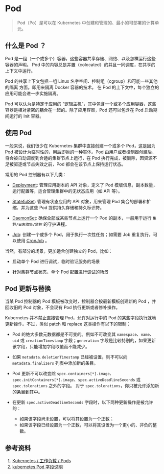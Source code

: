 # Pod

> Pod（Po）是可以在 Kubernetes 中创建和管理的、最小的可部署的计算单元。

## 什么是 Pod ？

Pod 是一组（一个或多个）容器，这些容器共享存储、网络、以及怎样运行这些容器的声明。 Pod 中的内容总是并置（colocated）的并且一同调度，在共享的上下文中运行。

Pod 的共享上下文包括一组 Linux 名字空间、控制组（cgroup）和可能一些其他的隔离 方面，即用来隔离 Docker 容器的技术。 在 Pod 的上下文中，每个独立的应用可能会进一步实施隔离。

Pod 可以认为是特定于应用的 “逻辑主机”，其中包含一个或多个应用容器，这些容器是相对紧密的耦合在一起的。除了应用容器，Pod 还可以包含在 Pod 启动期间运行的 Init 容器。

## 使用 Pod

一般来说，我们很少在 Kubernetes 集群中直接创建一个或多个 Pod，这是因为 Pod 被设计为临时性的，用后即抛的一种实体。Pod 由用户或者控制器创建后，将会被自动调度到合适的集群节点上运行，在 Pod 执行完成，被删除，因资源不足被驱逐或节点失效之前，Pod 都会在该节点上保持运行状态。

常用的 Pod 控制器有以下几类：

- [Deployment](https://kubernetes.io/zh/docs/concepts/workloads/controllers/deployment/): 管理应用副本的 API 对象，定义了 Pod 模版信息，副本数量，运行配置等，适合管理集群中的无状态应用（如 API 等）。

- [StatefulSet](https://kubernetes.io/zh/docs/concepts/workloads/controllers/statefulset/): 管理有状态应用的 API 对象，用来管理 Pod 集合的部署和扩缩，并为这些 Pod 提供持久存储和持久标识符。

- [DaemonSet](https://kubernetes.io/zh/docs/concepts/workloads/controllers/daemonset/): 确保全部或某些节点上运行一个 Pod 的副本，一般用于运行 `集群/日志收集/监控` 的守护进程。

- [Job](https://kubernetes.io/zh/docs/concepts/workloads/controllers/job/): 创建一个或多个 Pod，用于执行一次性任务；如需要 Job 重复执行，可以使用 [CronJob](https://kubernetes.io/zh/docs/concepts/workloads/controllers/cron-jobs/) 。

当然，有部分的场景，更加适合创建独立的 Pod，比如：

- 启动单个 Pod 进行调试，临时验证服务的场景

- 针对集群节点状态，单个 Pod 配置进行调试的场景

## Pod 更新与替换

当某 Pod 控制器的 Pod 模板被改变时，控制器会按最新模板创建新的 Pod ，并回收旧的 Pod 对象，不会现有 Pod 执行更新或者修补操作。

Kubernetes 并不禁止直接管理 Pod，允许对运行中的 Pod 的某些字段执行就地更新操作。不过，类似 patch 和 replace 这类操作有以下的限制：

- Pod 的绝大多数元数据都是不可变的。例如不可改变其 `namespace`、`name`、`uid` 或 `creationTimestamp` 字段；`generation` 字段是比较特别的，如果更新该字段，只能增加字段取值而不能减少。

- 如果 `metadata.deletionTimestamp` 已经被设置，则不可以向 `metadata.finalizers` 列表中添加新的条目。

- Pod 更新不可以改变除 `spec.containers[*].image`、`spec.initContainers[*].image`、`spec.activeDeadlineSeconds` 或 `spec.tolerations` 之外的字段。 对于 `spec.tolerations`，你只被允许添加新的条目到其中。

- 在更新 `spec.activeDeadlineSeconds` 字段时，以下两种更新操作是被允许的：
  - 如果该字段尚未设置，可以将其设置为一个正数；
  - 如果该字段已经设置为一个正数，可以将其设置为一个更小的、非负的整数。

## 参考资料

1. [Kubernetes / 工作负载 / Pods](https://kubernetes.io/zh/docs/concepts/workloads/pods/)
2. [kubernetes Pod 字段说明](https://kubernetes.io/docs/reference/generated/kubernetes-api/v1.21/#pod-v1-core)
